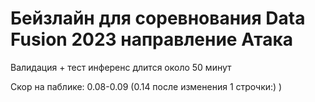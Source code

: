 # Бейзлайн для соревнования Data Fusion 2023 направление Атака

Валидация + тест инференс длится около 50 минут

Скор на паблике: 0.08-0.09 (0.14 после изменения 1 строчки:) )


